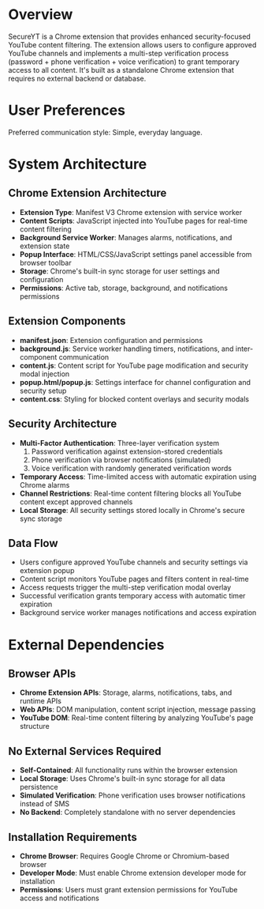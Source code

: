 # Overview

SecureYT is a Chrome extension that provides enhanced security-focused YouTube content filtering. The extension allows users to configure approved YouTube channels and implements a multi-step verification process (password + phone verification + voice verification) to grant temporary access to all content. It's built as a standalone Chrome extension that requires no external backend or database.

# User Preferences

Preferred communication style: Simple, everyday language.

# System Architecture

## Chrome Extension Architecture
- **Extension Type**: Manifest V3 Chrome extension with service worker
- **Content Scripts**: JavaScript injected into YouTube pages for real-time content filtering
- **Background Service Worker**: Manages alarms, notifications, and extension state
- **Popup Interface**: HTML/CSS/JavaScript settings panel accessible from browser toolbar
- **Storage**: Chrome's built-in sync storage for user settings and configuration
- **Permissions**: Active tab, storage, background, and notifications permissions

## Extension Components
- **manifest.json**: Extension configuration and permissions
- **background.js**: Service worker handling timers, notifications, and inter-component communication  
- **content.js**: Content script for YouTube page modification and security modal injection
- **popup.html/popup.js**: Settings interface for channel configuration and security setup
- **content.css**: Styling for blocked content overlays and security modals

## Security Architecture
- **Multi-Factor Authentication**: Three-layer verification system
  1. Password verification against extension-stored credentials
  2. Phone verification via browser notifications (simulated)
  3. Voice verification with randomly generated verification words
- **Temporary Access**: Time-limited access with automatic expiration using Chrome alarms
- **Channel Restrictions**: Real-time content filtering blocks all YouTube content except approved channels
- **Local Storage**: All security settings stored locally in Chrome's secure sync storage

## Data Flow
- Users configure approved YouTube channels and security settings via extension popup
- Content script monitors YouTube pages and filters content in real-time
- Access requests trigger the multi-step verification modal overlay
- Successful verification grants temporary access with automatic timer expiration
- Background service worker manages notifications and access expiration

# External Dependencies

## Browser APIs
- **Chrome Extension APIs**: Storage, alarms, notifications, tabs, and runtime APIs
- **Web APIs**: DOM manipulation, content script injection, message passing
- **YouTube DOM**: Real-time content filtering by analyzing YouTube's page structure

## No External Services Required
- **Self-Contained**: All functionality runs within the browser extension
- **Local Storage**: Uses Chrome's built-in sync storage for all data persistence
- **Simulated Verification**: Phone verification uses browser notifications instead of SMS
- **No Backend**: Completely standalone with no server dependencies

## Installation Requirements
- **Chrome Browser**: Requires Google Chrome or Chromium-based browser
- **Developer Mode**: Must enable Chrome extension developer mode for installation
- **Permissions**: Users must grant extension permissions for YouTube access and notifications